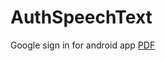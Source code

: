 # AuthSpeechText
Google sign in for android app
[PDF](https://github.com/Apurba000Biswas/AuthSpeechText/blob/master/PDF/Google%20Sign%20in%20in%20an%20Android%20app.pdf)